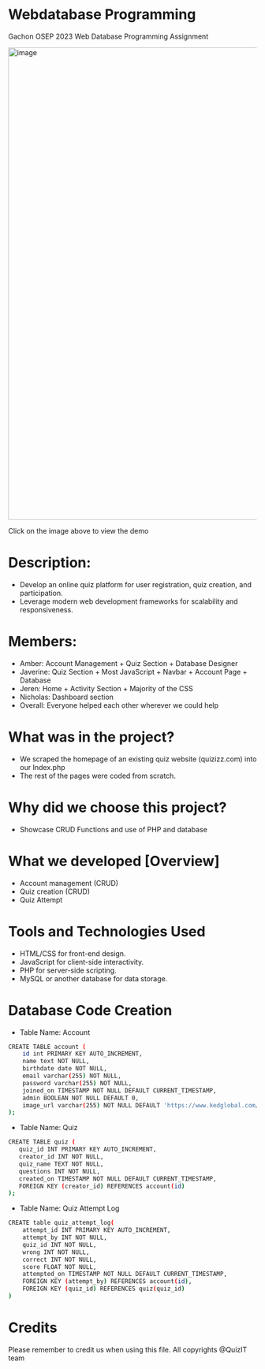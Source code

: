 # Webdatabase Programming
Gachon OSEP 2023 Web Database Programming Assignment 

[<img width="959" alt="image" src="https://github.com/javerinetan/Quiz-Website-using-database/assets/90853880/e2e6e694-2d26-418a-9e54-9236de353ff2">](https://youtu.be/h3VSX_NzaEA)

Click on the image above to view the demo

# Description: 
- Develop an online quiz platform for user registration, quiz creation, and participation.
- Leverage modern web development frameworks for scalability and responsiveness.

# Members:
- Amber: Account Management + Quiz Section + Database Designer
- Javerine: Quiz Section + Most JavaScript + Navbar + Account Page + Database
- Jeren: Home + Activity Section + Majority of the CSS
- Nicholas: Dashboard section
- Overall: Everyone helped each other wherever we could help

# What was in the project?
- We scraped the homepage of an existing quiz website (quizizz.com) into our Index.php
- The rest of the pages were coded from scratch.

# Why did we choose this project?
- Showcase CRUD Functions and use of PHP and database

# What we developed [Overview]
- Account management (CRUD)
- Quiz creation (CRUD)
- Quiz Attempt


# Tools and Technologies Used 
-	HTML/CSS for front-end design.
-	JavaScript for client-side interactivity.
-	PHP for server-side scripting.
-	MySQL or another database for data storage.

# Database Code Creation 
- Table Name: Account 
```bash
CREATE TABLE account (
    id int PRIMARY KEY AUTO_INCREMENT,
    name text NOT NULL,
    birthdate date NOT NULL,
    email varchar(255) NOT NULL,
    password varchar(255) NOT NULL,
    joined_on TIMESTAMP NOT NULL DEFAULT CURRENT_TIMESTAMP,
    admin BOOLEAN NOT NULL DEFAULT 0,
    image_url varchar(255) NOT NULL DEFAULT 'https://www.kedglobal.com/data/ked/image/2023/11/20/ked202311200029.600x.0.jpg'; 
);
```

- Table Name: Quiz
 ``` bash
CREATE TABLE quiz (
    quiz_id INT PRIMARY KEY AUTO_INCREMENT,
    creator_id INT NOT NULL,
    quiz_name TEXT NOT NULL,
    questions INT NOT NULL,
    created_on TIMESTAMP NOT NULL DEFAULT CURRENT_TIMESTAMP,
    FOREIGN KEY (creator_id) REFERENCES account(id)
);
```

- Table Name: Quiz Attempt Log
``` bash
CREATE table quiz_attempt_log(
    attempt_id INT PRIMARY KEY AUTO_INCREMENT,
    attempt_by INT NOT NULL,
    quiz_id INT NOT NULL, 
    wrong INT NOT NULL, 
    correct INT NOT NULL, 
    score FLOAT NOT NULL,  
    attempted_on TIMESTAMP NOT NULL DEFAULT CURRENT_TIMESTAMP, 
    FOREIGN KEY (attempt_by) REFERENCES account(id),
    FOREIGN KEY (quiz_id) REFERENCES quiz(quiz_id)
)
```

# Credits 
Please remember to credit us when using this file. All copyrights @QuizIT team 
